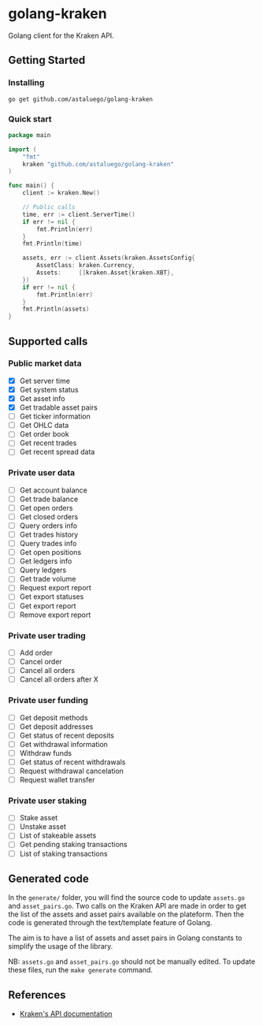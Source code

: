 # golang-kraken
 
Golang client for the Kraken API.

## Getting Started

### Installing

`go get github.com/astaluego/golang-kraken`

### Quick start

```go
package main

import (
    "fmt"
    kraken "github.com/astaluego/golang-kraken"
)

func main() {
    client := kraken.New()

    // Public calls
    time, err := client.ServerTime()
    if err != nil {
        fmt.Println(err)
    }
    fmt.Println(time)

    assets, err := client.Assets(kraken.AssetsConfig{
        AssetClass: kraken.Currency,
        Assets:     []kraken.Asset{kraken.XBT},
    })
    if err != nil {
        fmt.Println(err)
    }
    fmt.Println(assets)
}
```

## Supported calls

### Public market data

- [x] Get server time
- [x] Get system status
- [x] Get asset info
- [x] Get tradable asset pairs
- [ ] Get ticker information
- [ ] Get OHLC data
- [ ] Get order book
- [ ] Get recent trades
- [ ] Get recent spread data

### Private user data

- [ ] Get account balance
- [ ] Get trade balance
- [ ] Get open orders
- [ ] Get closed orders
- [ ] Query orders info
- [ ] Get trades history
- [ ] Query trades info
- [ ] Get open positions
- [ ] Get ledgers info
- [ ] Query ledgers
- [ ] Get trade volume
- [ ] Request export report
- [ ] Get export statuses
- [ ] Get export report
- [ ] Remove export report

### Private user trading

- [ ] Add order
- [ ] Cancel order
- [ ] Cancel all orders
- [ ] Cancel all orders after X

### Private user funding

- [ ] Get deposit methods
- [ ] Get deposit addresses
- [ ] Get status of recent deposits
- [ ] Get withdrawal information
- [ ] Withdraw funds
- [ ] Get status of recent withdrawals
- [ ] Request withdrawal cancelation
- [ ] Request wallet transfer

### Private user staking

- [ ] Stake asset
- [ ] Unstake asset
- [ ] List of stakeable assets
- [ ] Get pending staking transactions
- [ ] List of staking transactions

## Generated code

In the `generate/` folder, you will find the source code to update `assets.go` and `asset_pairs.go`. Two calls on the Kraken API are made in order to get the list of the assets and asset pairs available on the plateform. Then the code is generated through the text/template feature of Golang.

The aim is to have a list of assets and asset pairs in Golang constants to simplify the usage of the library.

NB: `assets.go` and `asset_pairs.go` should not be manually edited. To update these files, run the `make generate` command.

## References

 - [Kraken's API documentation](https://docs.kraken.com/rest/)


